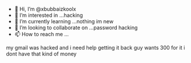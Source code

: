 - 👋 Hi, I’m @xbubbaizkoolx
- 👀 I’m interested in ...hacking
- 🌱 I’m currently learning ...nothing im new
- 💞️ I’m looking to collaborate on ...password hacking
- 📫 How to reach me ...

<!---
xbubbaizkoolx/xbubbaizkoolx is a ✨ special ✨ repository because its `README.md` (this file) appears on your GitHub profile.
You can click the Preview link to take a look at your changes.
--->my gmail was hacked and i need help getting it back guy wants 300 for it i dont have that kind of money
